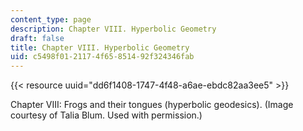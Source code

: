 ```yaml
---
content_type: page
description: Chapter VIII. Hyperbolic Geometry
draft: false
title: Chapter VIII. Hyperbolic Geometry
uid: c5498f01-2117-4f65-8514-92f324346fab
---
```

{{< resource uuid="dd6f1408-1747-4f48-a6ae-ebdc82aa3ee5" >}}

Chapter VIII: Frogs and their tongues (hyperbolic geodesics). (Image courtesy of Talia Blum. Used with permission.)